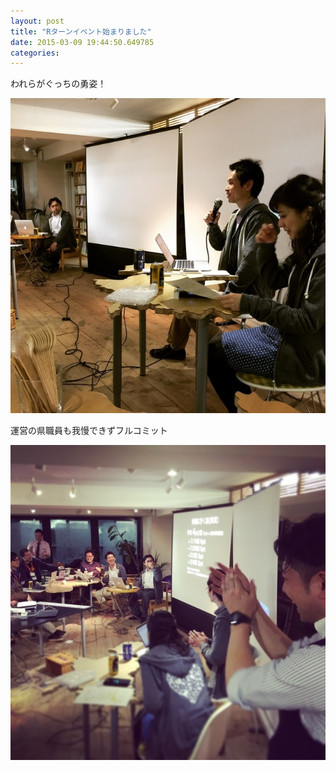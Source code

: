 ```yaml
---
layout: post
title: "Rターンイベント始まりました"
date: 2015-03-09 19:44:50.649785
categories: 
---
```


われらがぐっちの勇姿！

![ぐっち](/assets/images/201503/image.jpg)

運営の県職員も我慢できずフルコミット

![](/assets/images/201503/IMG_4170.JPG)
